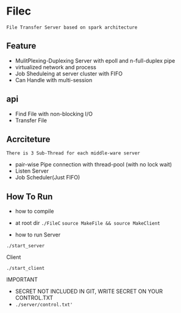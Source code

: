 # Filec
`File Transfer Server based on spark architecture`

## Feature
- MulitPlexing-Duplexing Server with epoll and n-full-duplex pipe
- virtualized network and process
- Job Sheduleing at server cluster with FIFO
- Can Handle with multi-session


## api
- Find File with non-blocking I/O
- Transfer File
 

## Acrciteture
`There is 3 Sub-Thread for each middle-ware server`
- pair-wise Pipe connection with thread-pool (with no lock wait)
- Listen Server
- Job Scheduler(Just FIFO)

## How To Run

- how to compile
- at root dir `./FileC`
`source MakeFile && source MakeClient`

- how to run
</B>Server
```shell
./start_server

```

</B>Client
```shell
./start_client
```

IMPORTANT
- SECRET NOT INCLUDED IN GIT, WRITE SECRET ON YOUR CONTROL.TXT
- `./server/control.txt'`

